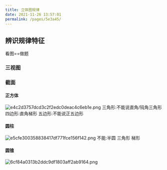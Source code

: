 ```yaml
---
title: 立体图规律
date: 2021-11-26 13:57:01
permalink: /pages/5e3a45/
---
```

## 辨识规律特征
看图==做题
### 三视图
### 截面
#### 正方体
![e4c2d3757dcd3c2f2edc0deac4c6eb1e.png](/JiangSuTest/_resources/e4c2d3757dcd3c2f2edc0deac4c6eb1e.png)
三角形:不能说直角/钝角三角形
四边形:直角梯形
五边形:不能说正五边形
#### 圆柱
![e5cfe300358838417df771fce156f142.png](/JiangSuTest/_resources/e5cfe300358838417df771fce156f142.png)
不能:半圆 三角形 梯形
#### 圆锥
![6cf84a0313b2ddc9df1803aff2ab9164.png](/JiangSuTest/_resources/6cf84a0313b2ddc9df1803aff2ab9164.png)
